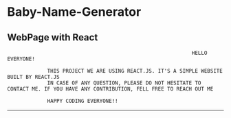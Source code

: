 # Baby-Name-Generator
WebPage with React
-------------------------------------------------------------------------------------------------------------------------------------------------------------------
                                                                HELLO EVERYONE!
                                                                
                 THIS PROJECT WE ARE USING REACT.JS. IT'S A SIMPLE WEBSITE BUILT BY REACT.JS
                 IN CASE OF ANY QUESTION, PLEASE DO NOT HESITATE TO CONTACT ME. IF YOU HAVE ANY CONTRIBUTION, FELL FREE TO REACH OUT ME
                 
                 HAPPY CODING EVERYONE!!

____________________________________________________________________________________________________________________________________________________________________
